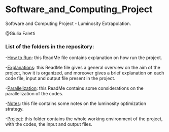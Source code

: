# Software_and_Computing_Project
Software and Computing Project - Luminosity Extrapolation.

@Giulia Faletti

### List of the folders in the repository:
-[How to Run](https://github.com/GiuliaFaletti/Software_and_Computing-LuminosityExtrapolation/blob/main/1_README_HowToRun.md): this ReadMe file contains explanation on how run the project.

-[Explanations](https://github.com/GiuliaFaletti/Software_and_Computing-LuminosityExtrapolation/blob/main/0_README_ProjectExplanations.md): this ReadMe file gives a general overview on the aim of the project, how it is organized, and moreover gives a brief explanation on each code file, input and output file present in the project.

-[Parallelization](https://github.com/GiuliaFaletti/Software_and_Computing-LuminosityExtrapolation/blob/main/2_README_ParallelizationConsidertions.md): this ReadMe contains some considerations on the parallelization of the codes.

-[Notes](https://github.com/GiuliaFaletti/Software_and_Computing-LuminosityExtrapolation/blob/main/Concepts_of_Integrated_Luminosity_Optimization_Strategy.pdf): this file
contains some notes on the luminosity optimization strategy.

-[Project](https://github.com/GiuliaFaletti/Software_and_Computing_Project/blob/main/Project.zip): this folder contains
the whole working environment of the project, with the codes, the input and output files.
